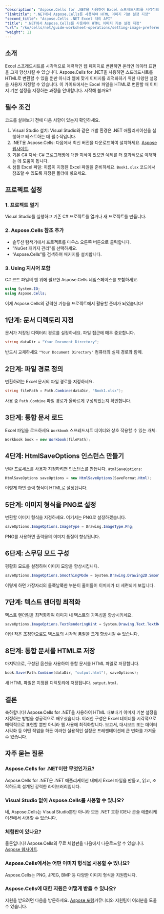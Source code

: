 ```yaml
---
"description": "Aspose.Cells for .NET을 사용하여 Excel 스프레드시트를 시각적으로 매력적인 HTML 웹 페이지로 효과적으로 변환하는 방법을 알아보세요. 이 단계별 가이드에서는 이미지 기본 설정부터 텍스트 렌더링 최적화까지 모든 것을 다룹니다."
"linktitle": ".NET에서 Aspose.Cells를 사용하여 HTML 이미지 기본 설정 지정"
"second_title": "Aspose.Cells .NET Excel 처리 API"
"title": ".NET에서 Aspose.Cells를 사용하여 HTML 이미지 기본 설정 지정"
"url": "/ko/cells/net/guide-worksheet-operations/setting-image-preferences/"
"weight": 11
---
```


## 소개

Excel 스프레드시트를 시각적으로 매력적인 웹 페이지로 변환하면 온라인 데이터 표현을 크게 향상시킬 수 있습니다. Aspose.Cells for .NET을 사용하면 스프레드시트를 HTML로 변환할 수 있을 뿐만 아니라 웹에 맞게 이미지를 최적화하기 위한 다양한 설정을 사용자 지정할 수 있습니다. 이 가이드에서는 Excel 파일을 HTML로 변환할 때 이미지 기본 설정을 지정하는 과정을 안내합니다. 시작해 볼까요?

## 필수 조건

코드를 살펴보기 전에 다음 사항이 있는지 확인하세요.

1. Visual Studio 설치: Visual Studio와 같은 개발 환경은 .NET 애플리케이션을 실행하고 테스트하는 데 필수적입니다.
2. .NET용 Aspose.Cells: 다음에서 최신 버전을 다운로드하여 설치하세요. [Aspose 웹사이트](https://releases.aspose.com/cells/net/).
3. 기본 C# 지식: C# 프로그래밍에 대한 지식이 있으면 예제를 더 효과적으로 이해하는 데 도움이 됩니다.
4. 샘플 Excel 파일: 이름이 지정된 Excel 파일을 준비하세요. `Book1.xlsx` 코드에서 참조할 수 있도록 지정된 폴더에 넣으세요.

## 프로젝트 설정

### 1. 프로젝트 열기

Visual Studio를 실행하고 기존 C# 프로젝트를 열거나 새 프로젝트를 만듭니다.

### 2. Aspose.Cells 참조 추가

- 솔루션 탐색기에서 프로젝트를 마우스 오른쪽 버튼으로 클릭합니다.
- "NuGet 패키지 관리"를 선택하세요.
- “Aspose.Cells”를 검색하여 패키지를 설치합니다.

### 3. Using 지시어 포함

C# 코드 파일의 맨 위에 필요한 Aspose.Cells 네임스페이스를 포함하세요.

```csharp
using System.IO;
using Aspose.Cells;
```

이제 Aspose.Cells의 강력한 기능을 프로젝트에서 활용할 준비가 되었습니다!

## 1단계: 문서 디렉토리 지정

문서가 저장된 디렉터리 경로를 설정하세요. 파일 접근에 매우 중요합니다.

```csharp
string dataDir = "Your Document Directory";
```

반드시 교체하세요 `"Your Document Directory"` 컴퓨터의 실제 경로와 함께.

## 2단계: 파일 경로 정의

변환하려는 Excel 문서의 파일 경로를 지정하세요.

```csharp
string filePath = Path.Combine(dataDir, "Book1.xlsx");
```

사용 중 `Path.Combine` 파일 경로가 올바르게 구성되었는지 확인합니다.

## 3단계: 통합 문서 로드

Excel 파일을 로드하세요 `Workbook` 스프레드시트 데이터와 상호 작용할 수 있는 개체:

```csharp
Workbook book = new Workbook(filePath);
```

## 4단계: HtmlSaveOptions 인스턴스 만들기

변환 프로세스를 사용자 지정하려면 인스턴스를 만듭니다. `HtmlSaveOptions`:

```csharp
HtmlSaveOptions saveOptions = new HtmlSaveOptions(SaveFormat.Html);
```

이렇게 하면 출력 형식이 HTML로 설정됩니다.

## 5단계: 이미지 형식을 PNG로 설정

변환할 이미지 형식을 지정하세요. 여기서는 PNG로 설정하겠습니다.

```csharp
saveOptions.ImageOptions.ImageType = Drawing.ImageType.Png;
```

PNG를 사용하면 출력물의 이미지 품질이 향상됩니다.

## 6단계: 스무딩 모드 구성

평활화 모드를 설정하여 이미지 모양을 향상시킵니다.

```csharp
saveOptions.ImageOptions.SmoothingMode = System.Drawing.Drawing2D.SmoothingMode.AntiAlias;
```

이렇게 하면 가장자리의 들쭉날쭉한 부분이 줄어들어 이미지가 더 세련되게 보입니다.

## 7단계: 텍스트 렌더링 최적화

텍스트 렌더링을 최적화하여 이미지 내 텍스트의 가독성을 향상시키세요.

```csharp
saveOptions.ImageOptions.TextRenderingHint = System.Drawing.Text.TextRenderingHint.AntiAlias;
```

이런 작은 조정만으로도 텍스트의 시각적 품질을 크게 향상시킬 수 있습니다.

## 8단계: 통합 문서를 HTML로 저장

마지막으로, 구성된 옵션을 사용하여 통합 문서를 HTML 파일로 저장합니다.

```csharp
book.Save(Path.Combine(dataDir, "output.html"), saveOptions);
```

새 HTML 파일은 지정된 디렉토리에 저장됩니다. `output.html`.

## 결론

축하합니다! Aspose.Cells for .NET을 사용하여 HTML 내보내기 이미지 기본 설정을 지정하는 방법을 성공적으로 배우셨습니다. 이러한 구성은 Excel 데이터를 시각적으로 매력적으로 표현할 뿐만 아니라 웹 사용에 최적화합니다. 보고서, 대시보드 또는 데이터 시각화 등 어떤 작업을 하든 이러한 실용적인 설정은 프레젠테이션에 큰 변화를 가져올 수 있습니다.

## 자주 묻는 질문

### Aspose.Cells for .NET이란 무엇인가요?

Aspose.Cells for .NET은 .NET 애플리케이션 내에서 Excel 파일을 만들고, 읽고, 조작하도록 설계된 강력한 라이브러리입니다.

### Visual Studio 없이 Aspose.Cells를 사용할 수 있나요?

네, Aspose.Cells는 Visual Studio뿐만 아니라 모든 .NET 호환 IDE나 콘솔 애플리케이션에서 사용할 수 있습니다.

### 체험판이 있나요?

물론입니다! Aspose.Cells의 무료 체험판을 다음에서 다운로드할 수 있습니다. [Aspose 웹사이트](https://releases.aspose.com/).

### Aspose.Cells에서는 어떤 이미지 형식을 사용할 수 있나요?

Aspose.Cells는 PNG, JPEG, BMP 등 다양한 이미지 형식을 지원합니다.

### Aspose.Cells에 대한 지원은 어떻게 받을 수 있나요?

지원을 받으려면 다음을 방문하세요. [Aspose 포럼](https://forum.aspose.com/c/cells/9)커뮤니티와 지원팀이 여러분을 도울 수 있습니다.